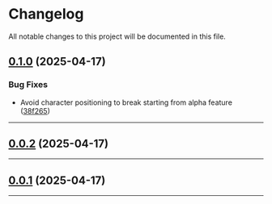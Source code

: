 <!--- BEGIN HEADER -->
# Changelog

All notable changes to this project will be documented in this file.
<!--- END HEADER -->

## [0.1.0](https://github.com/kristos80/password-generator/compare/v0.0.2...v0.1.0) (2025-04-17)

### Bug Fixes

* Avoid character positioning to break starting from alpha feature ([38f265](https://github.com/kristos80/password-generator/commit/38f265fd94775c00ae58906546c06c24330dc63e))


---

## [0.0.2](https://github.com/kristos80/password-generator/compare/v0.0.1...v0.0.2) (2025-04-17)


---

## [0.0.1](https://github.com/kristos80/password-generator/compare/0.0.0...v0.0.1) (2025-04-17)


---

